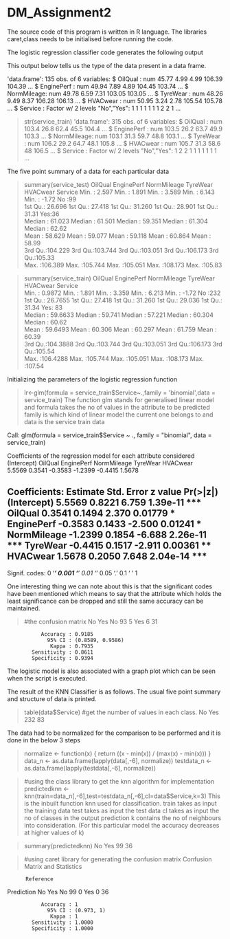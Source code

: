 # DM_Assignment2

The source code of this program is written in R language.
The libraries caret,class needs to be initialised before running the code.

The logistic regression classifier code generates the following output

This output below tells us the type of the data present in a data frame.

'data.frame':	135 obs. of  6 variables:
 $ OilQual    : num  45.77 4.99 4.99 106.39 104.39 ...
 $ EnginePerf : num  49.94 7.89 4.89 104.45 103.74 ...
 $ NormMileage: num  49.78 6.59 7.31 103.05 103.05 ...
 $ TyreWear   : num  48.26 9.49 8.37 106.28 106.13 ...
 $ HVACwear   : num  50.95 3.24 2.78 105.54 105.78 ...
 $ Service    : Factor w/ 2 levels "No","Yes": 1 1 1 1 1 1 1 2 2 1 ...

> str(service_train)
'data.frame':	315 obs. of  6 variables:
 $ OilQual    : num  103.4 26.8 62.4 45.5 104.4 ...
 $ EnginePerf : num  103.5 26.2 63.7 49.9 103.3 ...
 $ NormMileage: num  103.1 31.3 59.7 48.8 103.1 ...
 $ TyreWear   : num  106.2 29.2 64.7 48.1 105.8 ...
 $ HVACwear   : num  105.7 31.3 58.6 48 106.5 ...
 $ Service    : Factor w/ 2 levels "No","Yes": 1 2 2 1 1 1 1 1 1 1 ...

The five point summary of a data for each particular data 

> summary(service_test)
    OilQual          EnginePerf       NormMileage         TyreWear          HVACwear      Service 
 Min.   :  2.597   Min.   :  1.891   Min.   :  3.589   Min.   :  6.143   Min.   : -1.72   No :99  
 1st Qu.: 26.696   1st Qu.: 27.418   1st Qu.: 31.260   1st Qu.: 28.901   1st Qu.: 31.31   Yes:36  
 Median : 61.023   Median : 61.501   Median : 59.351   Median : 61.304   Median : 62.62           
 Mean   : 58.629   Mean   : 59.077   Mean   : 59.118   Mean   : 60.864   Mean   : 58.99           
 3rd Qu.:104.229   3rd Qu.:103.744   3rd Qu.:103.051   3rd Qu.:106.173   3rd Qu.:105.33           
 Max.   :106.389   Max.   :105.744   Max.   :105.051   Max.   :108.173   Max.   :105.83           

> summary(service_train)
    OilQual           EnginePerf       NormMileage         TyreWear          HVACwear       Service  
 Min.   :  0.9872   Min.   :  1.891   Min.   :  3.359   Min.   :  6.213   Min.   : -1.72    No :232  
 1st Qu.: 26.7655   1st Qu.: 27.418   1st Qu.: 31.260   1st Qu.: 29.036   1st Qu.: 31.34     Yes: 83  
 Median : 59.6633   Median : 59.741   Median : 57.221   Median : 60.304   Median : 60.62  
 Mean   : 59.6493   Mean   : 60.306   Mean   : 60.297   Mean   : 61.759   Mean   : 60.39  
 3rd Qu.:104.3888   3rd Qu.:103.744   3rd Qu.:103.051   3rd Qu.:106.173   3rd Qu.:105.54  
 Max.   :106.4288   Max.   :105.744   Max.   :105.051   Max.   :108.173   Max.   :107.54  

Initializing the parameters of the logistic regression function
> lr<-glm(formula = service_train$Service~.,family = 'binomial',data = service_train)
The function glm stands for generalised linear model and 
  formula takes the no of values in the attribute to be predicted
  family is which kind of linear model the current one belongs to and
  data is the service train data

Call:  glm(formula = service_train$Service ~ ., family = "binomial", 
    data = service_train)

Coefficients of the regression model for each attribute considered
(Intercept)      OilQual   EnginePerf  NormMileage     TyreWear     HVACwear  
     5.5569       0.3541      -0.3583      -1.2399      -0.4415       1.5678  

Coefficients:
            Estimate Std. Error z value Pr(>|z|)    
(Intercept)   5.5569     0.8221   6.759 1.39e-11 ***
OilQual       0.3541     0.1494   2.370  0.01779 *  
EnginePerf   -0.3583     0.1433  -2.500  0.01241 *  
NormMileage  -1.2399     0.1854  -6.688 2.26e-11 ***
TyreWear     -0.4415     0.1517  -2.911  0.00361 ** 
HVACwear      1.5678     0.2050   7.648 2.04e-14 ***
---
Signif. codes:  0 ‘***’ 0.001 ‘**’ 0.01 ‘*’ 0.05 ‘.’ 0.1 ‘ ’ 1

One interesting thing we can note about this is that the significant codes have been mentioned which means to say that the attribute which holds the least significance can be dropped and still the same accuracy can be maintained.

> #the confusion matrix
      No Yes
  No  93   5
  Yes  6  31
                                          
               Accuracy : 0.9185          
                 95% CI : (0.8589, 0.9586)
                  Kappa : 0.7935                                           
            Sensitivity : 0.8611          
            Specificity : 0.9394                 
 The logistic model is also associated with a graph plot which can be seen when the script is executed.
 
The result of the KNN Classifier is as follows.
  The usual five point summary and structure of data is printed.
  
> table(data$Service) #get the number of values in each class.
 No Yes 
232  83 

The data had to be normalized for the comparison to be performed and it is done in the below 3 steps

> normalize <- function(x) { return ((x - min(x)) / (max(x) - min(x))) }
> data_n <- as.data.frame(lapply(data[,-6], normalize))
> testdata_n <- as.data.frame(lapply(testdata[,-6], normalize))

> #using the class library to get the knn algorithm for implementation
> predictedknn <- knn(train=data_n[,-6],test=testdata_n[,-6],cl=data$Service,k=3)
  This is the inbuilt function knn used for classification.
    train takes as input the training data
    test takes as input the test data
    cl takes as input the no of classes in the output prediction
    k contains the no of neighbours into consideration. (For this particular model the accuracy decreases at higher values of k)

> summary(predictedknn)
 No Yes 
 99  36 

> #using caret library for generating the confusion matrix
Confusion Matrix and Statistics

          Reference
Prediction No Yes
       No  99   0
       Yes  0  36
                                    
               Accuracy : 1         
                 95% CI : (0.973, 1)
                  Kappa : 1                                                 
            Sensitivity : 1.0000    
            Specificity : 1.0000
       
